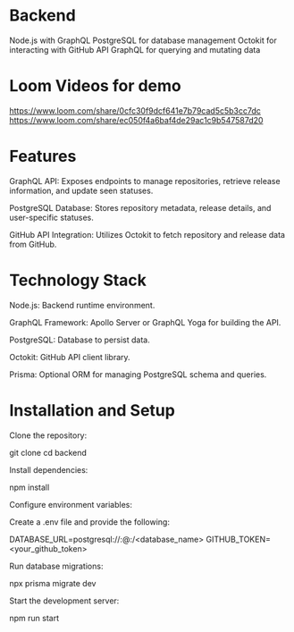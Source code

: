 # Backend

Node.js with GraphQL 
PostgreSQL for database management
Octokit for interacting with GitHub API
GraphQL for querying and mutating data

# Loom Videos for demo
https://www.loom.com/share/0cfc30f9dcf641e7b79cad5c5b3cc7dc
https://www.loom.com/share/ec050f4a6baf4de29ac1c9b547587d20

# Features

GraphQL API: Exposes endpoints to manage repositories, retrieve release information, and update seen statuses.

PostgreSQL Database: Stores repository metadata, release details, and user-specific statuses.

GitHub API Integration: Utilizes Octokit to fetch repository and release data from GitHub.

# Technology Stack

Node.js: Backend runtime environment.

GraphQL Framework: Apollo Server or GraphQL Yoga for building the API.

PostgreSQL: Database to persist data.

Octokit: GitHub API client library.

Prisma: Optional ORM for managing PostgreSQL schema and queries.

# Installation and Setup

Clone the repository:

git clone 
cd backend

Install dependencies:

npm install

Configure environment variables:

Create a .env file and provide the following:

DATABASE_URL=postgresql://<username>:<password>@<host>:<port>/<database_name>
GITHUB_TOKEN=<your_github_token>

Run database migrations:

npx prisma migrate dev

Start the development server:

npm run start








